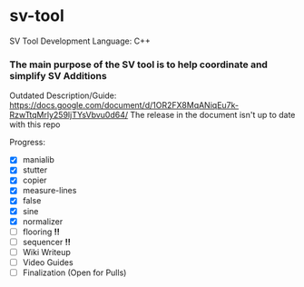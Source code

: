 # sv-tool
SV Tool Development 
Language: C++

### The main purpose of the SV tool is to help coordinate and simplify SV Additions

Outdated Description/Guide:
https://docs.google.com/document/d/1OR2FX8MqANiqEu7k-RzwTtqMrly259ljTYsVbvu0d64/
The release in the document isn't up to date with this repo

Progress:
- [x] manialib
- [x] stutter
- [x] copier
- [x] measure-lines
- [x] false
- [x] sine
- [x] normalizer
- [ ] flooring **!!**
- [ ] sequencer **!!**
- [ ] Wiki Writeup
- [ ] Video Guides
- [ ] Finalization (Open for Pulls)
